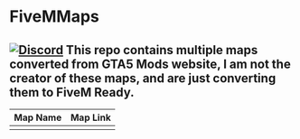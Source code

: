 # FiveMMaps

[![Discord](https://img.shields.io/badge/Discord-Join%20Community-blue?style=for-the-badge&logo=discord)](https://discord.gg/4WY5p4jzMq)
This repo contains multiple maps converted from GTA5 Mods website, I am not the creator of these maps, and are just converting them to FiveM Ready.
--- 

| Map Name | Map Link
|--|--|
|  |  |
